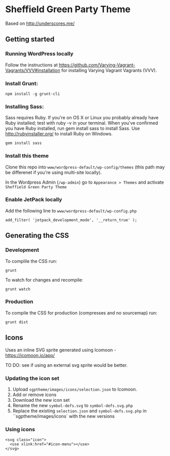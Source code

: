 # Sheffield Green Party Theme

Based on http://underscores.me/

## Getting started

### Running WordPress locally

Follow the instructions at https://github.com/Varying-Vagrant-Vagrants/VVV#installation for installing Varying Vagrant Vagrants (VVV).


### Install Grunt:

```
npm install -g grunt-cli
```

### Installing Sass:

Sass requires Ruby. If you're on OS X or Linux you probably already have Ruby installed; test with ruby -v in your terminal. When you've confirmed you have Ruby installed, run gem install sass to install Sass. Use http://rubyinstaller.org/ to install Ruby on Windows.

```
gem install sass
```

### Install this theme

Clone this repo into `www/wordpress-default/wp-config/themes` (this path may be differenet if you're using multi-site locally).

In the Wordpress Admin (`/wp-admin`) go to `Appearance > Themes` and activate `Sheffield Green Party Theme`

### Enable JetPack locally

Add the following line to `www/wordpress-default/wp-config.php`

```
add_filter( 'jetpack_development_mode', '__return_true' );
```


## Generating the CSS

### Development

To complile the CSS run:

```
grunt
```

To watch for changes and recompile:

```
grunt watch
```

### Production

To compile the CSS for production (compresses and no sourcemap) run:

```
grunt dist
```

## Icons

Uses an inline SVG sprite generated using Icomoon - https://icomoon.io/app/

TO DO: see if using an external svg sprite would be better.

### Updating the icon set

1. Upload `sgptheme/images/icons/selection.json` to Icomoon.
2. Add or remove icons
3. Download the new icon set
4. Rename the new `symbol-defs.svg` to `symbol-defs.svg.php`
5. Replace the existing `selection.json` and `symbol-defs.svg.php` in ``sgptheme/images/icons` with the new versions

### Using icons

```
<svg class="icon">
  <use xlink:href="#icon-menu"></use>
</svg>
```
